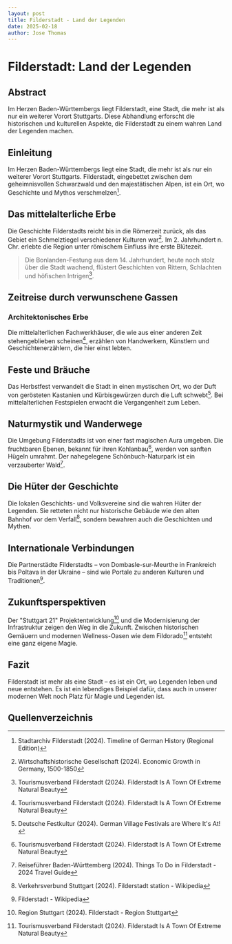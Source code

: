 ```yaml
---
layout: post
title: Filderstadt - Land der Legenden
date: 2025-02-18
author: Jose Thomas
---
```


# Filderstadt: Land der Legenden

## Abstract

Im Herzen Baden-Württembergs liegt Filderstadt, eine Stadt, die mehr ist als nur ein weiterer Vorort Stuttgarts. Diese Abhandlung erforscht die historischen und kulturellen Aspekte, die Filderstadt zu einem wahren Land der Legenden machen.

## Einleitung

Im Herzen Baden-Württembergs liegt eine Stadt, die mehr ist als nur ein weiterer Vorort Stuttgarts. Filderstadt, eingebettet zwischen dem geheimnisvollen Schwarzwald und den majestätischen Alpen, ist ein Ort, wo Geschichte und Mythos verschmelzen[^1].

## Das mittelalterliche Erbe

Die Geschichte Filderstadts reicht bis in die Römerzeit zurück, als das Gebiet ein Schmelztiegel verschiedener Kulturen war[^2]. Im 2. Jahrhundert n. Chr. erlebte die Region unter römischem Einfluss ihre erste Blütezeit.

> Die Bonlanden-Festung aus dem 14. Jahrhundert, heute noch stolz über die Stadt wachend, flüstert Geschichten von Rittern, Schlachten und höfischen Intrigen[^3].

## Zeitreise durch verwunschene Gassen

### Architektonisches Erbe
Die mittelalterlichen Fachwerkhäuser, die wie aus einer anderen Zeit stehengeblieben scheinen[^3], erzählen von Handwerkern, Künstlern und Geschichtenerzählern, die hier einst lebten.

## Feste und Bräuche

Das Herbstfest verwandelt die Stadt in einen mystischen Ort, wo der Duft von gerösteten Kastanien und Kürbisgewürzen durch die Luft schwebt[^4]. Bei mittelalterlichen Festspielen erwacht die Vergangenheit zum Leben.

## Naturmystik und Wanderwege

Die Umgebung Filderstadts ist von einer fast magischen Aura umgeben. Die fruchtbaren Ebenen, bekannt für ihren Kohlanbau[^3], werden von sanften Hügeln umrahmt. Der nahegelegene Schönbuch-Naturpark ist ein verzauberter Wald[^5].

## Die Hüter der Geschichte

Die lokalen Geschichts- und Volksvereine sind die wahren Hüter der Legenden. Sie retteten nicht nur historische Gebäude wie den alten Bahnhof vor dem Verfall[^6], sondern bewahren auch die Geschichten und Mythen.

## Internationale Verbindungen

Die Partnerstädte Filderstadts – von Dombasle-sur-Meurthe in Frankreich bis Poltava in der Ukraine – sind wie Portale zu anderen Kulturen und Traditionen[^7].

## Zukunftsperspektiven

Der "Stuttgart 21" Projektentwicklung[^8] und die Modernisierung der Infrastruktur zeigen den Weg in die Zukunft. Zwischen historischen Gemäuern und modernen Wellness-Oasen wie dem Fildorado[^3] entsteht eine ganz eigene Magie.

## Fazit

Filderstadt ist mehr als eine Stadt – es ist ein Ort, wo Legenden leben und neue entstehen. Es ist ein lebendiges Beispiel dafür, dass auch in unserer modernen Welt noch Platz für Magie und Legenden ist.

## Quellenverzeichnis

[^1]: Stadtarchiv Filderstadt (2024). Timeline of German History (Regional Edition)
[^2]: Wirtschaftshistorische Gesellschaft (2024). Economic Growth in Germany, 1500-1850
[^3]: Tourismusverband Filderstadt (2024). Filderstadt Is A Town Of Extreme Natural Beauty
[^4]: Deutsche Festkultur (2024). German Village Festivals are Where It's At!
[^5]: Reiseführer Baden-Württemberg (2024). Things To Do in Filderstadt - 2024 Travel Guide
[^6]: Verkehrsverbund Stuttgart (2024). Filderstadt station - Wikipedia
[^7]: Filderstadt - Wikipedia
[^8]: Region Stuttgart (2024). Filderstadt - Region Stuttgart

